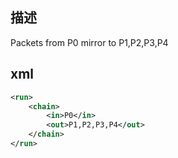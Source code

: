 ## 描述
Packets from P0 mirror to P1,P2,P3,P4

## xml
```xml
<run>
    <chain>
        <in>P0</in>
        <out>P1,P2,P3,P4</out>
    </chain>
</run>
```
